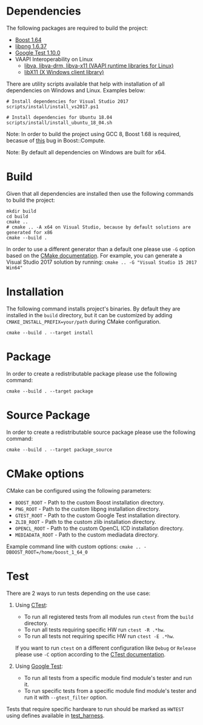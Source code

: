 # Dependencies
The following packages are required to build the project:
* [Boost 1.64](http://www.boost.org/)
* [libpng 1.6.37](http://www.libpng.org/pub/png/libpng.html)
* [Google Test 1.10.0](https://github.com/google/googletest)
* VAAPI Interoperability on Linux
  * [libva, libva-drm, libva-x11 (VAAPI runtime libraries for Linux)](https://01.org/linuxgraphics/community/vaapi)
  * [libX11 (X Windows client library)](https://www.x.org)

There are utility scripts available that help with installation of all dependencies on Windows and Linux. Examples below:

    # Install dependencies for Visual Studio 2017
    scripts/install/install_vs2017.ps1

    # Install dependencies for Ubuntu 18.04
    scripts/install/install_ubuntu_18_04.sh

Note: In order to build the project using GCC 8, Boost 1.68 is required, becasue of [this](https://github.com/boostorg/compute/issues/778) bug in Boost::Compute.

Note: By default all dependencies on Windows are built for x64.

# Build
Given that all dependencies are installed then use the following commands to build the project:

    mkdir build
    cd build
    cmake ..
    # cmake .. -A x64 on Visual Studio, because by default solutions are generated for x86
    cmake --build .

In order to use a different generator than a default one please use `-G` option based on the [CMake documentation](https://cmake.org/cmake/help/v3.8/manual/cmake-generators.7.html). 
For example, you can generate a Visual Studio 2017 solution by running: `cmake .. -G "Visual Studio 15 2017 Win64"`

# Installation
The following command installs project's binaries.
By default they are installed in the `build` directory, but it can be customized by adding `CMAKE_INSTALL_PREFIX=your/path` during CMake configuration.

    cmake --build . --target install

# Package
In order to create a redistributable package please use the following command:

    cmake --build . --target package

# Source Package
In order to create a redistributable source package please use the following command:

    cmake --build . --target package_source

# CMake options
CMake can be configured using the following parameters:

* `BOOST_ROOT` - Path to the custom Boost installation directory.
* `PNG_ROOT` - Path to the custom libpng installation directory.
* `GTEST_ROOT` - Path to the custom Google Test installation directory.
* `ZLIB_ROOT` - Path to the custom zlib installation directory.
* `OPENCL_ROOT` - Path to the custom OpenCL ICD installation directory.
* `MEDIADATA_ROOT` - Path to the custom mediadata directory.

Example command line with custom options: `cmake .. -DBOOST_ROOT=/home/boost_1_64_0`

# Test
There are 2 ways to run tests depending on the use case:

1. Using [CTest](https://cmake.org/cmake/help/v3.8/manual/ctest.1.html):
    * To run all registered tests from all modules run `ctest` from the `build` directory.
    * To run all tests requiring specific HW run `ctest -R .*hw`.
    * To run all tests not requiring specific HW run `ctest -E .*hw`.

    If you want to run `ctest` on a different configuration like `Debug` or `Release` please use `-C` option according to the [CTest documentation](https://cmake.org/cmake/help/v3.8/manual/ctest.1.html).

1. Using [Google Test](https://github.com/google/googletest/tree/release-1.8.1):
    * To run all tests from a specific module find module's tester and run it.
    * To run specific tests from a specific module find module's tester and run it with `--gtest_filter` option.

Tests that require specific hardware to run should be marked as `HWTEST` using defines available in [test_harness](./compute_samples/core/test_harness/include/test_harness/test_harness.hpp).
